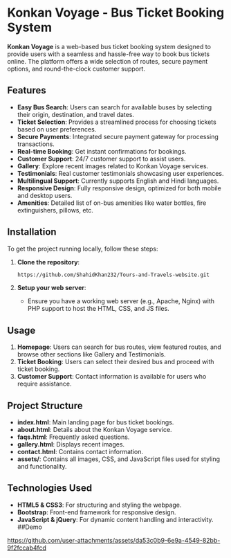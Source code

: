 
# Konkan Voyage - Bus Ticket Booking System

**Konkan Voyage** is a web-based bus ticket booking system designed to provide users with a seamless and hassle-free way to book bus tickets online. The platform offers a wide selection of routes, secure payment options, and round-the-clock customer support. 

## Features

- **Easy Bus Search**: Users can search for available buses by selecting their origin, destination, and travel dates.
- **Ticket Selection**: Provides a streamlined process for choosing tickets based on user preferences.
- **Secure Payments**: Integrated secure payment gateway for processing transactions.
- **Real-time Booking**: Get instant confirmations for bookings.
- **Customer Support**: 24/7 customer support to assist users.
- **Gallery**: Explore recent images related to Konkan Voyage services.
- **Testimonials**: Real customer testimonials showcasing user experiences.
- **Multilingual Support**: Currently supports English and Hindi languages.
- **Responsive Design**: Fully responsive design, optimized for both mobile and desktop users.
- **Amenities**: Detailed list of on-bus amenities like water bottles, fire extinguishers, pillows, etc.

## Installation

To get the project running locally, follow these steps:

1. **Clone the repository**:
   ```bash
   https://github.com/ShahidKhan232/Tours-and-Travels-website.git
   ```

3. **Setup your web server**:
   - Ensure you have a working web server (e.g., Apache, Nginx) with PHP support to host the HTML, CSS, and JS files.
   
## Usage

1. **Homepage**: Users can search for bus routes, view featured routes, and browse other sections like Gallery and Testimonials.
2. **Ticket Booking**: Users can select their desired bus and proceed with ticket booking.
3. **Customer Support**: Contact information is available for users who require assistance.

## Project Structure

- **index.html**: Main landing page for bus ticket bookings.
- **about.html**: Details about the Konkan Voyage service.
- **faqs.html**: Frequently asked questions.
- **gallery.html**: Displays recent images.
- **contact.html**: Contains contact information.
- **assets/**: Contains all images, CSS, and JavaScript files used for styling and functionality.

## Technologies Used

- **HTML5 & CSS3**: For structuring and styling the webpage.
- **Bootstrap**: Front-end framework for responsive design.
- **JavaScript & jQuery**: For dynamic content handling and interactivity.
##Demo


https://github.com/user-attachments/assets/da53c0b9-6e9a-4549-82bb-9f2fccab4fcd

